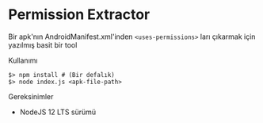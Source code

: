 # Permission Extractor

Bir apk'nın AndroidManifest.xml'inden `<uses-permissions>` ları çıkarmak için yazılmış basit bir tool

Kullanımı

```
$> npm install # (Bir defalık)
$> node index.js <apk-file-path>
```

Gereksinimler
* NodeJS 12 LTS sürümü
